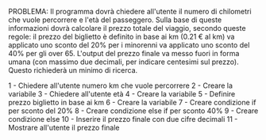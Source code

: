 PROBLEMA: 
Il programma dovrà chiedere all'utente il numero di chilometri che vuole percorrere e l'età del passeggero.
Sulla base di queste informazioni dovrà calcolare il prezzo totale del viaggio, secondo queste regole:
il prezzo del biglietto è definito in base ai km (0.21 € al km)
va applicato uno sconto del 20% per i minorenni
va applicato uno sconto del 40% per gli over 65.
L'output del prezzo finale va messo fuori in forma umana (con massimo due decimali, per indicare centesimi sul prezzo). Questo richiederà un minimo di ricerca.

1 - Chiedere all'utente numero km che vuole percorrere
2 - Creare la variabile
3 - Chiedere all'utente età
4 - Creare la variabile
5 - Definire prezzo biglietto in base ai km
6 - Creare la variabile
7 - Creare condizione if per sconto del 20%
8 - Creare condizione else if per sconto 40%
9 - Creare condizione else
10 - Inserire il prezzo finale con due cifre decimali
11 - Mostrare all'utente il prezzo finale